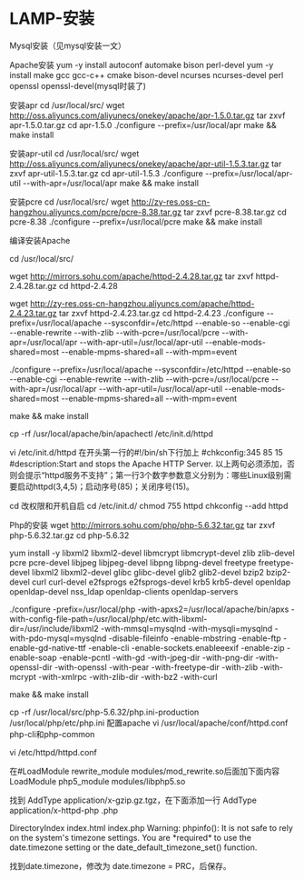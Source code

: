 # LAMP-安装

Mysql安装（见mysql安装一文）

Apache安装
yum -y install autoconf automake bison perl-devel 
yum -y install make gcc gcc-c++ cmake bison-devel ncurses ncurses-devel perl openssl openssl-devel(mysql时装了)

安装apr
cd /usr/local/src/
wget http://oss.aliyuncs.com/aliyunecs/onekey/apache/apr-1.5.0.tar.gz
tar zxvf apr-1.5.0.tar.gz
cd apr-1.5.0
./configure --prefix=/usr/local/apr
make && make install

安装apr-util
cd /usr/local/src/
wget http://oss.aliyuncs.com/aliyunecs/onekey/apache/apr-util-1.5.3.tar.gz
tar zxvf apr-util-1.5.3.tar.gz 
cd apr-util-1.5.3
./configure --prefix=/usr/local/apr-util --with-apr=/usr/local/apr
make && make install

安装pcre
cd /usr/local/src/
wget http://zy-res.oss-cn-hangzhou.aliyuncs.com/pcre/pcre-8.38.tar.gz 
tar zxvf pcre-8.38.tar.gz
cd pcre-8.38
./configure --prefix=/usr/local/pcre
make && make install


编译安装Apache

cd /usr/local/src/

wget http://mirrors.sohu.com/apache/httpd-2.4.28.tar.gz
tar zxvf httpd-2.4.28.tar.gz
cd httpd-2.4.28

wget http://zy-res.oss-cn-hangzhou.aliyuncs.com/apache/httpd-2.4.23.tar.gz 
tar zxvf httpd-2.4.23.tar.gz
cd httpd-2.4.23
./configure 
--prefix=/usr/local/apache 
--sysconfdir=/etc/httpd 
--enable-so 
--enable-cgi 
--enable-rewrite 
--with-zlib 
--with-pcre=/usr/local/pcre 
--with-apr=/usr/local/apr 
--with-apr-util=/usr/local/apr-util 
--enable-mods-shared=most 
--enable-mpms-shared=all 
--with-mpm=event

./configure --prefix=/usr/local/apache --sysconfdir=/etc/httpd --enable-so --enable-cgi --enable-rewrite --with-zlib --with-pcre=/usr/local/pcre --with-apr=/usr/local/apr --with-apr-util=/usr/local/apr-util --enable-mods-shared=most --enable-mpms-shared=all --with-mpm=event


make && make install

cp -rf /usr/local/apache/bin/apachectl /etc/init.d/httpd

vi /etc/init.d/httpd
在开头第一行的#!/bin/sh下行加上
#chkconfig:345 85 15
#description:Start and stops the Apache HTTP Server.
以上两句必须添加，否则会提示“httpd服务不支持”；第一行3个数字参数意义分别为：哪些Linux级别需要启动httpd(3,4,5)；启动序号(85)；关闭序号(15)。

cd 改权限和开机自启
cd /etc/init.d/
chmod 755 httpd
chkconfig --add httpd


Php的安装
wget http://mirrors.sohu.com/php/php-5.6.32.tar.gz
tar zxvf php-5.6.32.tar.gz
cd php-5.6.32

yum install -y libxml2 libxml2-devel libmcrypt libmcrypt-devel zlib zlib-devel pcre pcre-devel libjpeg libjpeg-devel libpng libpng-devel freetype freetype-devel libxml2 libxml2-devel glibc glibc-devel glib2 glib2-devel bzip2 bzip2-devel curl curl-devel e2fsprogs e2fsprogs-devel krb5 krb5-devel openldap openldap-devel nss_ldap openldap-clients openldap-servers



./configure -prefix=/usr/local/php -with-apxs2=/usr/local/apache/bin/apxs -with-config-file-path=/usr/local/php/etc.with-libxml-dir=/usr/include/libxml2 -with-mmsql=mysqlnd -with-mysqli=mysqlnd -with-pdo-mysql=mysqlnd -disable-fileinfo -enable-mbstring -enable-ftp -enable-gd-native-ttf -enable-cli -enable-sockets.enableeexif -enable-zip -enable-soap -enable-pcntl -with-gd -with-jpeg-dir -with-png-dir -with-openssl-dir -with-openssl -with-pear -with-freetype-dir -with-zlib -with-mcrypt -with-xmlrpc -with-zlib-dir -with-bz2 -with-curl

make && make install

cp -rf /usr/local/src/php-5.6.32/php.ini-production /usr/local/php/etc/php.ini
配置apache
vi /usr/local/apache/conf/httpd.conf
php-cli和php-common

vi /etc/httpd/httpd.conf

在#LoadModule rewrite_module modules/mod_rewrite.so后面加下面内容
LoadModule php5_module  modules/libphp5.so

找到 AddType application/x-gzip.gz.tgz，在下面添加一行
AddType application/x-httpd-php .php

<IfModule dir_module>
    DirectoryIndex index.html index.php
</IfModule>
Warning: phpinfo(): It is not safe to rely on the system's timezone settings. You are *required* to use the date.timezone setting or the date_default_timezone_set() function.

找到date.timezone，修改为 date.timezone = PRC，后保存。









